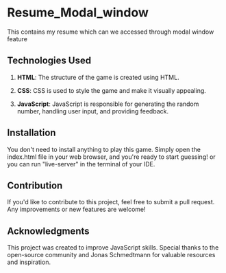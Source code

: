 # Resume_Modal_window
This contains my resume which can we accessed through modal window feature
## Technologies Used
1. **HTML**: The structure of the game is created using HTML.

2. **CSS**: CSS is used to style the game and make it visually appealing.

3. **JavaScript**: JavaScript is responsible for generating the random number, handling user input, and providing feedback.

## Installation
You don't need to install anything to play this game. Simply open the index.html file in your web browser, and you're ready to start guessing! or you can run "live-server" in the terminal of your IDE.

## Contribution
If you'd like to contribute to this project, feel free to submit a pull request. Any improvements or new features are welcome!

## Acknowledgments
This project was created to improve JavaScript skills.
Special thanks to the open-source community and Jonas Schmedtmann for valuable resources and inspiration.
